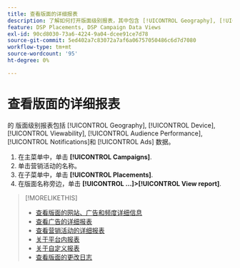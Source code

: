 ```yaml
---
title: 查看版面的详细报表
description: 了解如何打开版面级别报表，其中包含 [!UICONTROL Geography], [!UICONTROL Device], [!UICONTROL Viewability], [!UICONTROL Audience Performance], [!UICONTROL Notifications]和 [!UICONTROL Ads] 数据。
feature: DSP Placements, DSP Campaign Data Views
exl-id: 90cd8030-73a6-4224-9a04-dcee91ce7d78
source-git-commit: 5ed402a7c83072a7af6a06757050486c6d7d7080
workflow-type: tm+mt
source-wordcount: '95'
ht-degree: 0%

---
```


# 查看版面的详细报表

的 <!--legacy --> 版面级别报表包括 [!UICONTROL Geography], [!UICONTROL Device], [!UICONTROL Viewability], [!UICONTROL Audience Performance], [!UICONTROL Notifications]和 [!UICONTROL Ads] 数据。

1. 在主菜单中，单击 **[!UICONTROL Campaigns]**.
1. 单击营销活动的名称。
1. 在子菜单中，单击 **[!UICONTROL Placements]**.
1. 在版面名称旁边，单击  **[!UICONTROL ...]>[!UICONTROL View report]**.

>[!MORELIKETHIS]
>
>* [查看版面的网站、广告和频度详细信息](/help/dsp/campaign-management/reports/placement-details-view.md)
>* [查看广告的详细报表](/help/dsp/campaign-management/ads/ad-view-report.md)
>* [查看营销活动的详细报表](/help/dsp/campaign-management/campaigns/campaign-view-report.md)
>* [关于平台内报表](/help/dsp/campaign-management/reports/campaign-reports-about.md)
>* [关于自定义报表](/help/dsp/reports/report-about.md)
>* [查看版面的更改日志](placement-change-log.md)

